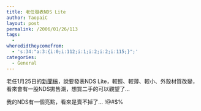 ```yaml
---
title: 老任發表NDS Lite
author: TaopaiC
layout: post
permalink: /2006/01/26/113
tags:
  - 
wheredidtheycomefrom:
  - 's:34:"a:3:{i:0;i:112;i:1;i:2;i:2;i:115;}";'
categories:
  - General
---
```

老任1月25日的[新聞稿][1]，說要發表NDS Lite，較輕、較薄、較小、外殼材質改變，看來會有一股NDS拋售潮，想買二手的可以觀望了&#8230;

我的NDS有一個亮點，看來是賣不掉了&#8230; !@#$%

 [1]: http://www.nintendo.co.jp/n10/news/060126.html